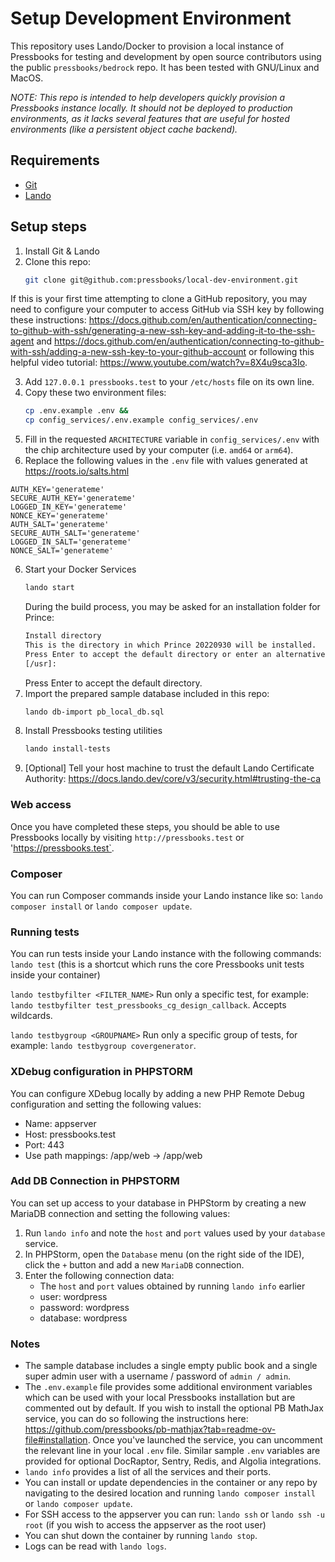 # Setup Development Environment
This repository uses Lando/Docker to provision a local instance of Pressbooks for testing and development by open source contributors using the public `pressbooks/bedrock` repo. It has been tested with GNU/Linux and MacOS.

*NOTE: This repo is intended to help developers quickly provision a Pressbooks instance locally. It should not be deployed to production environments, as it lacks several features that are useful for hosted environments (like a persistent object cache backend).* 

## Requirements
- [Git](https://git-scm.com/book/en/v2/Getting-Started-Installing-Git)
- [Lando](https://docs.lando.dev/getting-started/installation.html)

## Setup steps
1. Install Git & Lando
2. Clone this repo:
   ```bash
   git clone git@github.com:pressbooks/local-dev-environment.git
   ```
If this is your first time attempting to clone a GitHub repository, you may need to configure your computer to access GitHub via SSH key by following these instructions: https://docs.github.com/en/authentication/connecting-to-github-with-ssh/generating-a-new-ssh-key-and-adding-it-to-the-ssh-agent and https://docs.github.com/en/authentication/connecting-to-github-with-ssh/adding-a-new-ssh-key-to-your-github-account or following this helpful video tutorial: https://www.youtube.com/watch?v=8X4u9sca3Io.

3. Add `127.0.0.1 pressbooks.test` to your `/etc/hosts` file on its own line.
4. Copy these two environment files:
   ```bash
   cp .env.example .env && 
   cp config_services/.env.example config_services/.env
   ```
5. Fill in the requested `ARCHITECTURE` variable in `config_services/.env` with the chip architecture used by your computer (i.e. `amd64` or `arm64`).
5. Replace the following values in the `.env` file with values generated at https://roots.io/salts.html
```shell
AUTH_KEY='generateme'
SECURE_AUTH_KEY='generateme'
LOGGED_IN_KEY='generateme'
NONCE_KEY='generateme'
AUTH_SALT='generateme'
SECURE_AUTH_SALT='generateme'
LOGGED_IN_SALT='generateme'
NONCE_SALT='generateme'
```
6. Start your Docker Services
   ```bash
   lando start
   ```
   During the build process, you may be asked for an installation folder for Prince:
	 ```bash
   Install directory
   	This is the directory in which Prince 20220930 will be installed.
   	Press Enter to accept the default directory or enter an alternative.
   	[/usr]: 
	 ```
 	 Press Enter to accept the default directory.
7. Import the prepared sample database included in this repo:
    ```bash
   lando db-import pb_local_db.sql
    ```
8. Install Pressbooks testing utilities
	  ```bash
   lando install-tests
    ```
9. [Optional] Tell your host machine to trust the default Lando Certificate Authority: https://docs.lando.dev/core/v3/security.html#trusting-the-ca   

### Web access
Once you have completed these steps, you should be able to use Pressbooks locally by visiting `http://pressbooks.test` or 'https://pressbooks.test`.

### Composer
You can run Composer commands inside your Lando instance like so: `lando composer install` or `lando composer update`.

### Running tests
You can run tests inside your Lando instance with the following commands:
`lando test` (this is a shortcut which runs the core Pressbooks unit tests inside your container)

`lando testbyfilter <FILTER_NAME>` Run only a specific test, for example: `lando testbyfilter test_pressbooks_cg_design_callback`. Accepts wildcards.

`lando testbygroup <GROUPNAME>` Run only a specific group of tests, for example: `lando testbygroup covergenerator`.

### XDebug configuration in PHPSTORM
You can configure XDebug locally by adding a new PHP Remote Debug configuration and setting the following values:
- Name: appserver
- Host: pressbooks.test
- Port: 443
- Use path mappings: <YOUR PATH>/app/web -> /app/web

### Add DB Connection in PHPSTORM
You can set up access to your database in PHPStorm by creating a new MariaDB connection and setting the following values:
1. Run `lando info` and note the `host` and `port` values used by your `database` service.
2. In PHPStorm, open the `Database` menu (on the right side of the IDE), click the `+` button and add a new `MariaDB` connection. 
3. Enter the following connection data:
    - The `host` and `port` values obtained by running `lando info` earlier
    - user: wordpress
    - password: wordpress
    - database: wordpress

### Notes
- The sample database includes a single empty public book and a single super admin user with a username / password of `admin / admin`.
- The `.env.example` file provides some additional environment variables which can be used with your local Pressbooks installation but are commented out by default. If you wish to install the optional PB MathJax service, you can do so following the instructions here: https://github.com/pressbooks/pb-mathjax?tab=readme-ov-file#installation. Once you've launched the service, you can uncomment the relevant line in your local `.env` file. Similar sample `.env` variables are provided for optional DocRaptor, Sentry, Redis, and Algolia integrations.
- `lando info` provides a list of all the services and their ports.
- You can install or update dependencies in the container or any repo by navigating to the desired location and running `lando composer install` or `lando composer update`.
- For SSH access to the appserver you can run: `lando ssh` or `lando ssh -u root` (if you wish to access the appserver as the root user)
- You can shut down the container by running `lando stop`.
- Logs can be read with `lando logs`.
